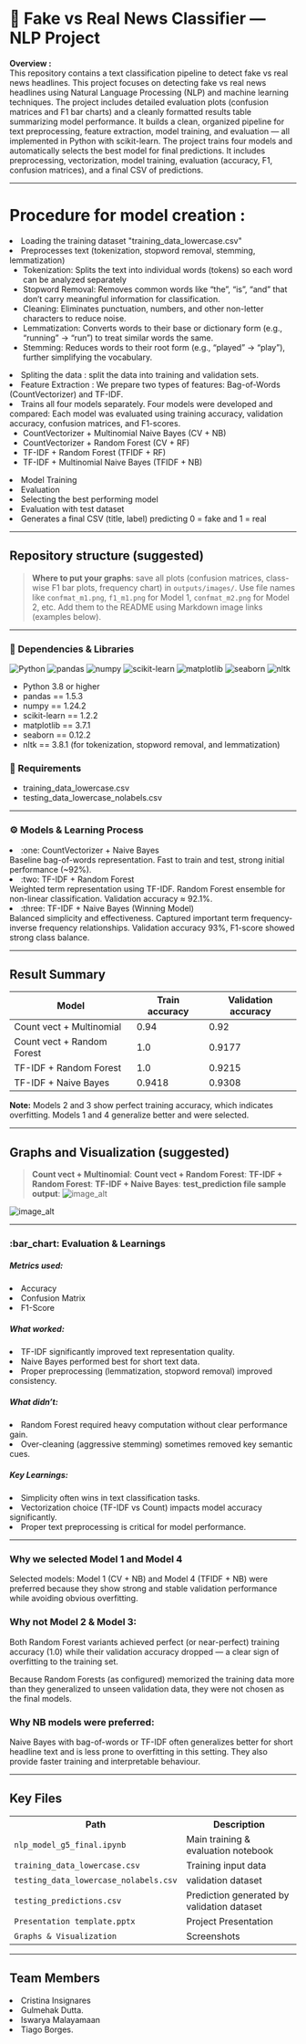 # 🧠 Fake vs Real News Classifier — NLP Project

**Overview :**  
This repository contains a text classification pipeline to detect fake vs real news headlines. 
This project focuses on detecting fake vs real news headlines using Natural Language Processing (NLP) and machine learning techniques.
The project includes detailed evaluation plots (confusion matrices and F1 bar charts) and a cleanly formatted results table summarizing model performance.
It builds a clean, organized pipeline for text preprocessing, feature extraction, model training, and evaluation — all implemented in Python with scikit-learn.
The project trains four models and automatically selects the best model for final predictions.
It includes preprocessing, vectorization, model training, evaluation (accuracy, F1, confusion matrices), and a final CSV of predictions.

---

# Procedure for model creation :

 <li>Loading the training dataset "training_data_lowercase.csv"</li>
 <li>Preprocesses text (tokenization, stopword removal, stemming, lemmatization)
    <ul>
      <li>Tokenization:  Splits the text into individual words (tokens) so each word can be analyzed separately</li>
      <li>Stopword Removal: Removes common words like “the”, “is”, “and” that don’t carry meaningful information for classification.</li>
      <li>Cleaning:  Eliminates punctuation, numbers, and other non-letter characters to reduce noise.</li>
      <li>Lemmatization: Converts words to their base or dictionary form (e.g., “running” → “run”) to treat similar words the same.</li>
       <li>Stemming:  Reduces words to their root form (e.g., “played” → “play”), further simplifying the vocabulary.</li>
    </ul>
  </li>
  <li>Spliting the data : split the data into training and validation sets.</li>
  <li>Feature Extraction : We prepare two types of features: Bag-of-Words (CountVectorizer) and TF-IDF.</li>
  <li>Trains all four models separately. Four models were developed and compared: Each model was evaluated using training accuracy, validation accuracy, confusion matrices, and F1-scores.
    <ul>
      <li>CountVectorizer + Multinomial Naive Bayes (CV + NB)</li>
      <li>CountVectorizer + Random Forest (CV + RF)</li>
      <li>TF-IDF + Random Forest (TFIDF + RF)</li>
      <li>TF-IDF + Multinomial Naive Bayes (TFIDF + NB)</li>
    </ul>
  </li>
  <li>Model Training</li>
  <li>Evaluation</li>
  <li>Selecting the best performing model</li>
  <li>Evaluation with test dataset</li>
  <li>Generates a final CSV (title, label) predicting 0 = fake and 1 = real</li>
</ul>

---

## Repository structure (suggested)


> **Where to put your graphs**: save all plots (confusion matrices, class-wise F1 bar plots, frequency chart) in `outputs/images/`. Use file names like `confmat_m1.png`, `f1_m1.png` for Model 1, `confmat_m2.png` for Model 2, etc. Add them to the README using Markdown image links (examples below).

---

<!-- Badges (images linked) -->
<h3>🧩 Dependencies & Libraries</h3>

<p>
  <img alt="Python" src="https://img.shields.io/badge/Python-3.8+-blue?logo=python&logoColor=white" />
  <img alt="pandas" src="https://img.shields.io/badge/pandas-1.5.3-green?logo=pandas&logoColor=white" />
  <img alt="numpy" src="https://img.shields.io/badge/numpy-1.24.2-blueviolet?logo=numpy&logoColor=white" />
  <img alt="scikit-learn" src="https://img.shields.io/badge/scikit--learn-1.2.2-orange?logo=scikitlearn&logoColor=white" />
  <img alt="matplotlib" src="https://img.shields.io/badge/matplotlib-3.7.1-9cf?logo=plotly&logoColor=white" />
  <img alt="seaborn" src="https://img.shields.io/badge/seaborn-0.12.2-lightblue?logo=seaborn&logoColor=white" />
  <img alt="nltk" src="https://img.shields.io/badge/nltk-3.8.1-yellow?logo=python&logoColor=black" />
</p>

<ul>
  <li>Python 3.8 or higher</li>
  <li>pandas == 1.5.3</li>
  <li>numpy == 1.24.2</li>
  <li>scikit-learn == 1.2.2</li>
  <li>matplotlib == 3.7.1</li>
  <li>seaborn == 0.12.2</li>
  <li>nltk == 3.8.1 (for tokenization, stopword removal, and lemmatization)</li>
</ul>

<h3> 🧩 Requirements </h3>
<ul>
  <li>training_data_lowercase.csv</li>
  <li>testing_data_lowercase_nolabels.csv</li>
</ul>

---

<h3> ⚙️  Models & Learning Process </h3>
<li> :one: CountVectorizer + Naive Bayes </li>
Baseline bag-of-words representation.
Fast to train and test, strong initial performance (~92%).
<li> :two: TF-IDF + Random Forest </li>
Weighted term representation using TF-IDF.
Random Forest ensemble for non-linear classification.
Validation accuracy ≈ 92.1%.
<li> :three: TF-IDF + Naive Bayes (Winning Model) </li>
Balanced simplicity and effectiveness.
Captured important term frequency-inverse frequency relationships.
Validation accuracy 93%, F1-score showed strong class balance.

---

## Result Summary 

<section>
    <table>
      <thead>
        <tr>
          <th>Model</th>
          <th>Train accuracy</th>
          <th>Validation accuracy</th>
        </tr>
      </thead>
      <tbody>
        <tr><td>Count vect + Multinomial</td><td>0.94</td><td>0.92</td></tr>
        <tr><td>Count vect + Random Forest</td><td>1.0</td><td>0.9177</td></tr>
        <tr><td>TF-IDF + Random Forest</td><td>1.0</td><td>0.9215</td></tr>
        <tr><td>TF-IDF + Naive Bayes</td><td>0.9418</td><td>0.9308</td></tr>
      </tbody>
    </table>
    <p><strong>Note:</strong> Models 2 and 3 show perfect training accuracy, which indicates overfitting. Models 1 and 4 generalize better and were selected.</p>
  </section>
  
---

## Graphs and Visualization (suggested)

> **Count vect + Multinomial**:
> **Count vect + Random Forest**:
> **TF-IDF + Random Forest**:
> **TF-IDF + Naive Bayes**:
> **test_prediction file sample output**:
![image_alt](https://github.com/IshuDhana/Project_2_G5_Natural_Langugae_Processing/blob/c97622298fdf70ea68ba0821f3ce52ca09db66b3/screenshots/confusion_matrix_of_models.png)

![image_alt](https://github.com/IshuDhana/Project_2_G5_Natural_Langugae_Processing/blob/c97622298fdf70ea68ba0821f3ce52ca09db66b3/screenshots/test_prediction_csv_sample_pic.png)

---

<h3> :bar_chart: Evaluation & Learnings </h3>

<h5> Metrics used: </h5>
<li> Accuracy </li>
<li> Confusion Matrix </li>
<li> F1-Score </li>

<h5> What worked: </h5> 
<li> TF-IDF significantly improved text representation quality. </li>
<li> Naive Bayes performed best for short text data. </li>
<li> Proper preprocessing (lemmatization, stopword removal) improved consistency. </li>

<h5> What didn’t: </h5> 

<li> Random Forest required heavy computation without clear performance gain. </li>
<li> Over-cleaning (aggressive stemming) sometimes removed key semantic cues. </li>

<h5> Key Learnings: </h5>
<li> Simplicity often wins in text classification tasks. </li>
<li> Vectorization choice (TF-IDF vs Count) impacts model accuracy significantly. </li>
<li> Proper text preprocessing is critical for model performance. </li>

---

<h3>Why we selected Model 1 and Model 4 </h3>

Selected models: Model 1 (CV + NB) and Model 4 (TFIDF + NB) were preferred because they show strong and stable validation performance while avoiding obvious overfitting.

<h3> Why not Model 2 & Model 3: </h3>

Both Random Forest variants achieved perfect (or near-perfect) training accuracy (1.0) while their validation accuracy dropped — a clear sign of overfitting to the training set.

Because Random Forests (as configured) memorized the training data more than they generalized to unseen validation data, they were not chosen as the final models.

<h3> Why NB models were preferred: </h3>

Naive Bayes with bag-of-words or TF-IDF often generalizes better for short headline text and is less prone to overfitting in this setting. They also provide faster training and interpretable behaviour.

---

<!-- ===========================
     Key Files
     =========================== -->
<h2 id="files">Key Files</h2>
<table>
  <tr><th>Path</th><th>Description</th></tr>
  <tr><td><code>nlp_model_g5_final.ipynb</code></td><td>Main training & evaluation notebook</td></tr>
  <tr><td><code>training_data_lowercase.csv</code></td><td>Training input data</td></tr>
  <tr><td><code>testing_data_lowercase_nolabels.csv</code></td><td>validation dataset</td></tr>
  <tr><td><code>testing_predictions.csv</code></td><td>Prediction generated by validation dataset</td></tr>
 <tr><td><code>Presentation template.pptx</code></td><td>Project Presentation</td></tr>
 <tr><td><code>Graphs & Visualization </code></td><td>Screenshots</td></tr>
</table>

---

<h2> Team Members </h2>
<li> Cristina Insignares </li>
<li> Gulmehak Dutta. </li>
<li> Iswarya Malayamaan </li>
<li> Tiago Borges. </li>




